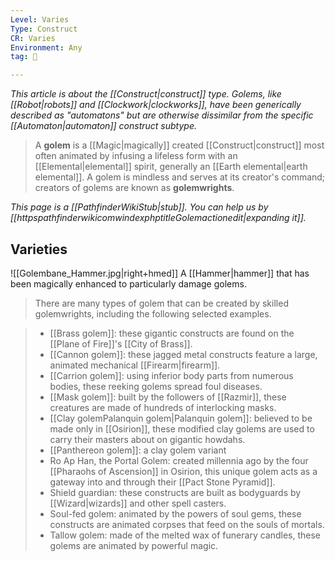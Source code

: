 ```yaml
---
Level: Varies
Type: Construct
CR: Varies
Environment: Any
tag: 👹

---
```


*This article is about the [[Construct|construct]] type. Golems, like [[Robot|robots]] and [[Clockwork|clockworks]], have been generically described as "automatons" but are otherwise dissimilar from the specific [[Automaton|automaton]] construct subtype.*
> A **golem** is a [[Magic|magically]] created [[Construct|construct]] most often animated by infusing a lifeless form with an [[Elemental|elemental]] spirit, generally an [[Earth elemental|earth elemental]]. A golem is mindless and serves at its creator's command; creators of golems are known as **golemwrights**.



*This page is a [[PathfinderWikiStub|stub]]. You can help us by [[httpspathfinderwikicomwindexphptitleGolemactionedit|expanding it]].*


## Varieties

![[Golembane_Hammer.jpg|right+hmed]] 
 A [[Hammer|hammer]] that has been magically enhanced to particularly damage golems.
> There are many types of golem that can be created by skilled golemwrights, including the following selected examples.

> - [[Brass golem]]: these gigantic constructs are found on the [[Plane of Fire]]'s [[City of Brass]].
> - [[Cannon golem]]: these jagged metal constructs feature a large, animated mechanical [[Firearm|firearm]].
> - [[Carrion golem]]: using inferior body parts from numerous bodies, these reeking golems spread foul diseases.
> - [[Mask golem]]: built by the followers of [[Razmir]], these creatures are made of hundreds of interlocking masks.
> - [[Clay golemPalanquin golem|Palanquin golem]]: believed to be made only in [[Osirion]], these modified clay golems are used to carry their masters about on gigantic howdahs.
> - [[Panthereon golem]]: a clay golem variant
> - Ro Ap Han, the Portal Golem: created millennia ago by the four [[Pharaohs of Ascension]] in Osirion, this unique golem acts as a gateway into and through their [[Pact Stone Pyramid]].
> - Shield guardian: these constructs are built as bodyguards by [[Wizard|wizards]] and other spell casters.
> - Soul-fed golem: animated by the powers of soul gems, these constructs are animated corpses that feed on the souls of mortals.
> - Tallow golem: made of the melted wax of funerary candles, these golems are animated by powerful magic.







